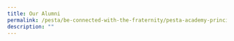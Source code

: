 ```yaml
---
title: Our Alumni
permalink: /pesta/be-connected-with-the-fraternity/pesta-academy-principals/
description: ""
---
```

